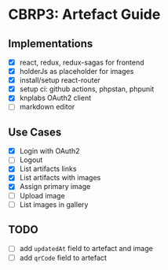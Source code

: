 # CBRP3: Artefact Guide

## Implementations
* [x] react, redux, redux-sagas for frontend
* [x] holderJs as placeholder for images
* [x] install/setup react-router
* [x] setup ci: github actions, phpstan, phpunit
* [x] knplabs OAuth2 client
* [ ] markdown editor

## Use Cases
* [x] Login with OAuth2
* [ ] Logout
* [x] List artifacts links
* [x] List artifacts with images
* [x] Assign primary image
* [ ] Upload image
* [ ] List images in gallery

## TODO
* [ ] add `updatedAt` field to artefact and image
* [ ] add `qrCode` field to artefact